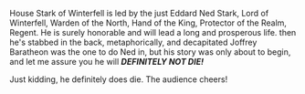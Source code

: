 House Stark of Winterfell is led by the just Eddard Ned Stark, Lord of
Winterfell, Warden of the North, Hand of the King, Protector of the Realm,
Regent.  He is surely honorable and will lead a long and prosperous life.
then he's stabbed in the back, metaphorically, and decapitated
Joffrey Baratheon was the one to do Ned in, but his story was only about to
begin, and let me assure you he will ___DEFINITELY NOT DIE!___

Just kidding, he definitely does die. The audience cheers!
